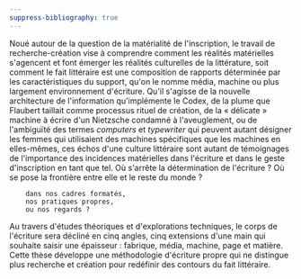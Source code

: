 ```yaml
---
suppress-bibliography: true
---
```


Noué autour de la question de la matérialité de l'inscription, le travail de recherche-création vise à comprendre comment les réalités matérielles s'agencent et font émerger les réalités culturelles de la littérature, soit comment le fait littéraire est une composition de rapports déterminée par les caractéristiques du support, qu'on le nomme média, machine ou plus largement environnement d'écriture. Qu'il s'agisse de la nouvelle architecture de l'information qu'implémente le Codex, de la plume que Flaubert taillait comme processus rituel de création, de la « délicate » machine à écrire d'un Nietzsche condamné à l'aveuglement, ou de l'ambiguïté des termes *computers* et *typewriter* qui peuvent autant désigner les femmes qui utilisaient des machines spécifiques que les machines en elles-mêmes, ces échos d'une culture littéraire sont autant de témoignages de l'importance des incidences matérielles dans l'écriture et dans le geste d'inscription en tant que tel. Où s'arrête la détermination de l'écriture ? Où se pose la frontière entre elle et le reste du monde ? 

        dans nos cadres formatés, 
        nos pratiques propres, 
        ou nos regards ? 

Au travers d'études théoriques et d'explorations techniques, le corps de l'écriture sera décliné en cinq angles, cinq extensions d'une main qui souhaite saisir une épaisseur : fabrique, média, machine, page et matière. Cette thèse développe une méthodologie d'écriture propre qui ne distingue plus recherche et création pour redéfinir des contours du fait littéraire.

